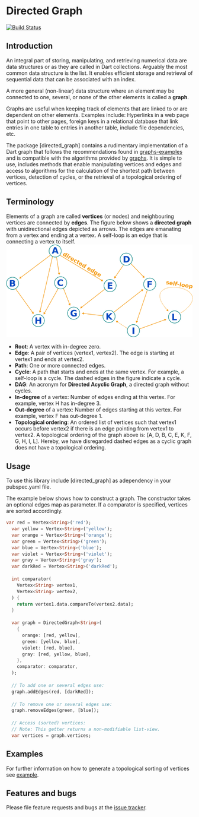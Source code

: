 
# Directed Graph

[![Build Status](https://travis-ci.com/simphotonics/generic_enum.svg?branch=master)](https://travis-ci.com/simphotonics/generic_enum)

## Introduction

An integral part of storing, manipulating, and retrieving numerical data are data structures or as they are called in Dart collections.
Arguably the most common data structure is the list. It enables efficient storage and retrieval of sequential data that can be associated with an index.

A more general (non-linear) data structure where an element may be connected to one, several, or none of the other elements is called a **graph**.


Graphs are useful when keeping track of elements that are linked to or are dependent on other elements.
Examples include: Hyperlinks in a web page that point to other pages, foreign keys in a relational database that link entries in one table to entries in another table,
include file dependencies, etc.

The package [directed_graph] contains a rudimentary implementation of a Dart graph that follows the recommendations found in [graphs-examples] and is compatible with
the algorithms provided by [graphs]. It is simple to use, includes methods that enable manipulating vertices and edges and access to algorithms
for the calculation of the shortest path between vertices, detection of cycles, or the retrieval of a topological ordering of vertices.

## Terminology

Elements of a graph are called **vertices** (or nodes) and neighbouring vertices are connected by **edges**.
The figure below shows a **directed graph** with unidirectional edges depicted as arrows.
The edges are emanating from a vertex and ending at a vertex. A self-loop is an edge that is connecting a vertex to itself.
![Directed Graph Image](images/directed_graph.png)

- **Root**: A vertex with in-degree zero.
- **Edge**: A pair of vertices (vertex1, vertex2). The edge is starting at vertex1 and ends at vertex2.
- **Path**: One or more connected edges.
- **Cycle**: A path that starts and ends at the same vertex. For example, a self-loop is a cycle. The dashed edges in the figure indicate a cycle.
- **DAG**: An acronym for **Directed Acyclic Graph**, a directed graph without cycles.
- **In-degree** of a vertex: Number of edges ending at this vertex. For example, vertex H has in-degree 3.
- **Out-degree** of a vertex: Number of edges starting at this vertex. For example, vertex F has out-degree 1.
- **Topological ordering**: An ordered list of vertices such that vertex1 occurs before vertex2 if there is an edge pointing from vertex1 to vertex2.
A topological ordering of the graph above is: [A, D, B, C, E, K, F, G, H, I, L]. Hereby, we have disregarded dashed edges as a cyclic graph does
not have a topological ordering.

## Usage

To use this library include [directed_graph] as adependency in your pubspec.yaml file.

The example below shows how to construct a graph. The constructor takes an optional edges map as parameter.
If a comparator is specified, vertices are sorted accordingly.
```Dart
var red = Vertex<String>('red');
  var yellow = Vertex<String>('yellow');
  var orange = Vertex<String>('orange');
  var green = Vertex<String>('green');
  var blue = Vertex<String>('blue');
  var violet = Vertex<String>('violet');
  var gray = Vertex<String>('gray');
  var darkRed = Vertex<String>('darkRed');

  int comparator(
    Vertex<String> vertex1,
    Vertex<String> vertex2,
  ) {
    return vertex1.data.compareTo(vertex2.data);
  }

  var graph = DirectedGraph<String>(
    {
      orange: [red, yellow],
      green: [yellow, blue],
      violet: [red, blue],
      gray: [red, yellow, blue],
    },
    comparator: comparator,
  );

  // To add one or several edges use:
  graph.addEdges(red, [darkRed]);

  // To remove one or several edges use:
  graph.removeEdges(green, [blue]);

  // Access (sorted) vertices:
  // Note: This getter returns a non-modifiable list-view.
  var vertices = graph.vertices;

```

## Examples

For further information on how to generate a topological sorting of vertices see [example].

## Features and bugs

Please file feature requests and bugs at the [issue tracker].

[issue tracker]: https://github.com/simphotonics/directed_graph/issues
[example]: example
[graphs-examples]: https://pub.dev/packages/graphs#-example-tab-
[graphs]: https://pub.dev/packages/graphs
